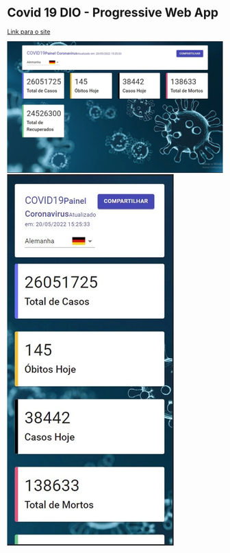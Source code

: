 # Covid 19 DIO - Progressive Web App

[Link para o site](https://covid19-dio-2022.netlify.app/)

<img src="capturas/pwa_desktop.webp" alt="PWA Desktop">
<img src="capturas/pwa_mobile.webp" alt="PWA Mobile">
